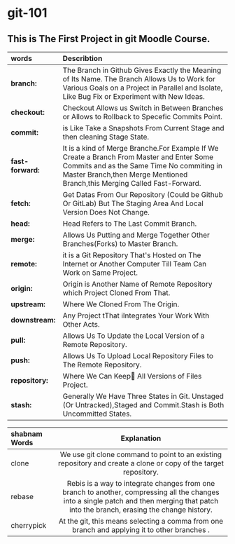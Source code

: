 # git-101
## This is The First Project in git  Moodle Course.

| words  |Describtion|
|:-------|:----------|
|**branch:**| The Branch in Github Gives Exactly the Meaning of Its Name. The Branch Allows Us to Work for Various Goals on a Project in Parallel and Isolate, Like Bug Fix or Experiment with New Ideas.|
|**checkout:**| Checkout Allows us Switch in Between Branches or Allows to Rollback to Specefic Commits Point.|
|**commit:** | is Like Take a Snapshots From Current Stage and then cleaning Stage State.|
|**fast-forward:**| It is a kind of Merge Branche.For Example If We Create a Branch From Master and Enter Some Commits and as the Same Time No commiting in Master Branch,then Merge Mentioned Branch,this Merging Called Fast-Forward.|
| **fetch:**| Get Datas From Our Repository (Could be Github Or GitLab) But The Staging Area And Local Version Does Not Change.|
|**head:**| Head Refers to The Last Commit Branch.|
|**merge:**| Allows Us Putting and Merge Together Other Branches(Forks) to Master Branch.|
|**remote:**| it is a Git Repository That's Hosted on The Internet or Another Computer Till Team Can Work on Same Project.|
|**origin:**| Origin is Another Name of Remote Repository  which Project Cloned From That.|
|**upstream:**| Where We Cloned From The Origin.|
|**downstream:**| Any Project tThat iIntegrates Your Work With Other Acts.|
|**pull:**| Allows Us To Update the Local Version of a Remote Repository.|
|**push:**| Allows Us To  Upload Local Repository Files to The Remote Repository.|
|**repository:**| Where We Can Keep َAll Versions of Files Project.|
|**stash:**|  Generally We Have Three States in Git. Unstaged (Or Untracked),Staged and Commit.Stash is Both Uncommitted States.|


|shabnam  Words | Explanation  |
| :------------ |:---------------:|
| clone | We use git clone command to point to an existing repository and create a clone or copy of the target repository. |
| rebase | Rebis is a way to integrate changes from one branch to another, compressing all the changes into a single patch and then merging that patch into the branch, erasing the change history. | 
| cherrypick | At the git, this means selecting a comma from one branch and applying it to other branches .  |

